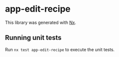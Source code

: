 # app-edit-recipe

This library was generated with [Nx](https://nx.dev).

## Running unit tests

Run `nx test app-edit-recipe` to execute the unit tests.
